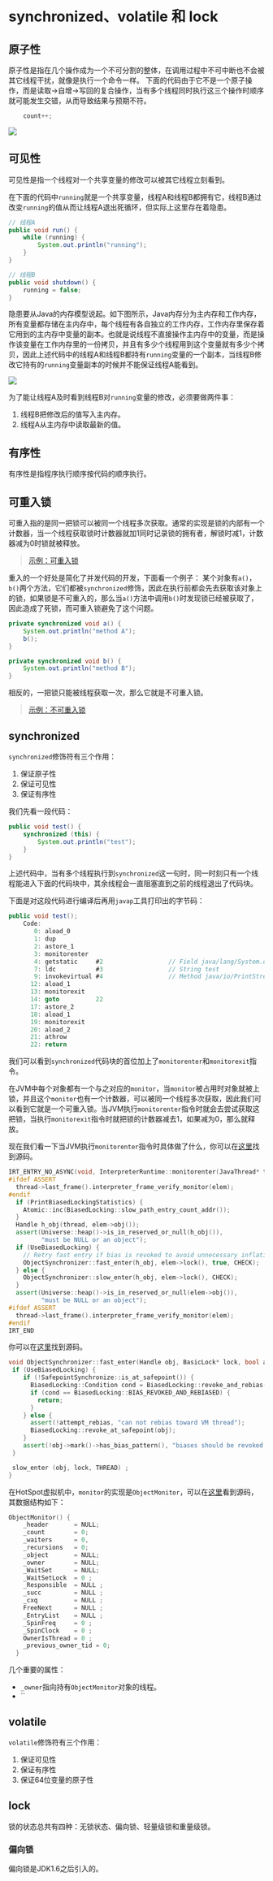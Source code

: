 # synchronized、volatile 和 lock

## 原子性

原子性是指在几个操作成为一个不可分割的整体，在调用过程中不可中断也不会被其它线程干扰，就像是执行一个命令一样。
下面的代码由于它不是一个原子操作，而是读取->自增->写回的复合操作，当有多个线程同时执行这三个操作时顺序就可能发生交错，从而导致结果与预期不符。

```java
    count++;  
```

![](resources/synchronized_volatile_lock_2.png)

## 可见性

可见性是指一个线程对一个共享变量的修改可以被其它线程立刻看到。

在下面的代码中`running`就是一个共享变量，线程A和线程B都拥有它，线程B通过改变`running`的值从而让线程A退出死循环，但实际上这里存在着隐患。

```java
// 线程A
public void run() {
    while (running) {
        System.out.println("running");
    }
}

// 线程B
public void shutdown() {
    running = false;
}
```

隐患要从Java的内存模型说起。如下图所示，Java内存分为主内存和工作内存，所有变量都存储在主内存中，每个线程有各自独立的工作内存，工作内存里保存着它用到的主内存中变量的副本。也就是说线程不直接操作主内存中的变量，而是操作该变量在工作内存里的一份拷贝，并且有多少个线程用到这个变量就有多少个拷贝，因此上述代码中的线程A和线程B都持有`running`变量的一个副本，当线程B修改它持有的`running`变量副本的时候并不能保证线程A能看到。

![](resources/synchronized_volatile_lock_1.png)

为了能让线程A及时看到线程B对`running`变量的修改，必须要做两件事：

1. 线程B把修改后的值写入主内存。
2. 线程A从主内存中读取最新的值。

## 有序性

有序性是指程序执行顺序按代码的顺序执行。

## 可重入锁

可重入指的是同一把锁可以被同一个线程多次获取。通常的实现是锁的内部有一个计数器，当一个线程获取锁时计数器就加1同时记录锁的拥有者，解锁时减1，计数器减为0时锁就被释放。

> [示例：可重入锁](https://github.com/pojozhang/playground/blob/master/solutions/java/src/main/java/playground/interview/MyReentrantLock.java)

重入的一个好处是简化了并发代码的开发，下面看一个例子：
某个对象有`a()`，`b()`两个方法，它们都被`synchronized`修饰，因此在执行前都会先去获取该对象上的锁，如果锁是不可重入的，那么当`a()`方法中调用`b()`时发现锁已经被获取了，因此造成了死锁，而可重入锁避免了这个问题。

```java
private synchronized void a() {
    System.out.println("method A");
    b();
}

private synchronized void b() {
    System.out.println("method B");
}
```

相反的，一把锁只能被线程获取一次，那么它就是不可重入锁。

> [示例：不可重入锁](https://github.com/pojozhang/playground/blob/master/solutions/java/src/main/java/playground/interview/NonReentrantLock.java)

## synchronized

`synchronized`修饰符有三个作用：

1. 保证原子性
2. 保证可见性
3. 保证有序性

我们先看一段代码：

```java
public void test() {
    synchronized (this) {
        System.out.println("test");
    }
}
```

上述代码中，当有多个线程执行到`synchronized`这一句时，同一时刻只有一个线程能进入下面的代码块中，其余线程会一直阻塞直到之前的线程退出了代码块。

下面是对这段代码进行编译后再用`javap`工具打印出的字节码：

```java
public void test();
    Code:
       0: aload_0
       1: dup
       2: astore_1
       3: monitorenter
       4: getstatic     #2                  // Field java/lang/System.out:Ljava/io/PrintStream;
       7: ldc           #3                  // String test
       9: invokevirtual #4                  // Method java/io/PrintStream.println:(Ljava/lang/String;)V
      12: aload_1
      13: monitorexit
      14: goto          22
      17: astore_2
      18: aload_1
      19: monitorexit
      20: aload_2
      21: athrow
      22: return
```

我们可以看到`synchronized`代码块的首位加上了`monitorenter`和`monitorexit`指令。

在JVM中每个对象都有一个与之对应的`monitor`，当`monitor`被占用时对象就被上锁，并且这个`monitor`也有一个计数器，可以被同一个线程多次获取，因此我们可以看到它就是一个可重入锁。当JVM执行`monitorenter`指令时就会去尝试获取这把锁，当执行`monitorexit`指令时就把锁的计数器减去1，如果减为0，那么就释放。

现在我们看一下当JVM执行`monitorenter`指令时具体做了什么，你可以在[这里](https://github.com/unofficial-openjdk/openjdk/blob/jdk8u/jdk8u/hotspot/src/share/vm/interpreter/interpreterRuntime.cpp)找到源码。

```cpp
IRT_ENTRY_NO_ASYNC(void, InterpreterRuntime::monitorenter(JavaThread* thread, BasicObjectLock* elem))
#ifdef ASSERT
  thread->last_frame().interpreter_frame_verify_monitor(elem);
#endif
  if (PrintBiasedLockingStatistics) {
    Atomic::inc(BiasedLocking::slow_path_entry_count_addr());
  }
  Handle h_obj(thread, elem->obj());
  assert(Universe::heap()->is_in_reserved_or_null(h_obj()),
         "must be NULL or an object");
  if (UseBiasedLocking) {
    // Retry fast entry if bias is revoked to avoid unnecessary inflation
    ObjectSynchronizer::fast_enter(h_obj, elem->lock(), true, CHECK);
  } else {
    ObjectSynchronizer::slow_enter(h_obj, elem->lock(), CHECK);
  }
  assert(Universe::heap()->is_in_reserved_or_null(elem->obj()),
         "must be NULL or an object");
#ifdef ASSERT
  thread->last_frame().interpreter_frame_verify_monitor(elem);
#endif
IRT_END
```

你可以在[这里](https://github.com/unofficial-openjdk/openjdk/blob/jdk8u/jdk8u/hotspot/src/share/vm/runtime/synchronizer.cpp)找到源码。

```cpp
void ObjectSynchronizer::fast_enter(Handle obj, BasicLock* lock, bool attempt_rebias, TRAPS) {
 if (UseBiasedLocking) {
    if (!SafepointSynchronize::is_at_safepoint()) {
      BiasedLocking::Condition cond = BiasedLocking::revoke_and_rebias(obj, attempt_rebias, THREAD);
      if (cond == BiasedLocking::BIAS_REVOKED_AND_REBIASED) {
        return;
      }
    } else {
      assert(!attempt_rebias, "can not rebias toward VM thread");
      BiasedLocking::revoke_at_safepoint(obj);
    }
    assert(!obj->mark()->has_bias_pattern(), "biases should be revoked by now");
 }

 slow_enter (obj, lock, THREAD) ;
}
```


在HotSpot虚拟机中，`monitor`的实现是`ObjectMonitor`，可以在[这里](https://github.com/unofficial-openjdk/openjdk/blob/jdk8u/jdk8u/hotspot/src/share/vm/runtime/objectMonitor.hpp)看到源码，其数据结构如下：

```cpp
ObjectMonitor() {
    _header       = NULL;
    _count        = 0;
    _waiters      = 0,
    _recursions   = 0;
    _object       = NULL;
    _owner        = NULL;
    _WaitSet      = NULL;
    _WaitSetLock  = 0 ;
    _Responsible  = NULL ;
    _succ         = NULL ;
    _cxq          = NULL ;
    FreeNext      = NULL ;
    _EntryList    = NULL ;
    _SpinFreq     = 0 ;
    _SpinClock    = 0 ;
    OwnerIsThread = 0 ;
    _previous_owner_tid = 0;
  }
```

几个重要的属性：

- `_owner`指向持有`ObjectMonitor`对象的线程。
- ``

## volatile

`volatile`修饰符有三个作用：

1. 保证可见性 
2. 保证有序性
3. 保证64位变量的原子性

## lock

锁的状态总共有四种：无锁状态、偏向锁、轻量级锁和重量级锁。

### 偏向锁
偏向锁是JDK1.6之后引入的。
